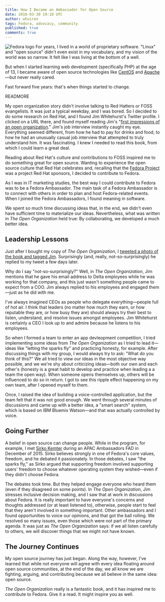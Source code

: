 ```yaml
---
title: How I Became an Ambassador for Open Source
date: 2016-03-30 19:10 UTC
author: whuiren
tags: Fedora, advocacy, community
published: true
comments: true
---
```

![Fedora logo](blog/fedora-logo.png) For years, I lived in a world of proprietary software. "Linux" and "open source" didn't even exist in my vocabulary, and my vision of the world was so narrow. It felt like I was living at the bottom of a well.

But when I started learning web development (specifically PHP) at the age of 13, I became aware of open source technologies like [CentOS](https://www.centos.org/) and [Apache](http://apache.org/)&mdash;but never really cared.

Fast forward five years: that's when things started to change.

READMORE

My open organization story didn't involve talking to Red Hatters or FOSS evangelists. It was just a typical weekday, and I was bored. So I decided to do some research on Red Hat, and I found Jim Whitehurst's Twitter profile. I clicked on a URL there, and found myself reading Jim's "[first impressions of an open organization](http://www.redhat.com/en/explore/the-open-organization-book)." Jim's job interview instantly caught my eye. Everything seemed different, from how he had to pay for drinks and food, to how he had an unusually casual job interview that attempted to truly understand him. It was fascinating. I knew I needed to read this book, from which I could learn a great deal.

Reading about Red Hat's culture and contributions to FOSS inspired me to do something great for open source. Wanting to experience the open source culture that Red Hat celebrates and, recalling that the [Fedora Project](https://getfedora.org/) was a project Red Hat sponsors, I decided to contribute to Fedora.

As I was in IT marketing studies, the best way I could contribute to Fedora was to be a Fedora Ambassador. The main task of a Fedora Ambassador is to connect with others in order to plan and host Fedora-related events. When I joined the Fedora Ambassadors, I found meaning in software.

We spent so much time discussing ideas that, in the end, we didn't even have sufficient time to materialize our ideas. Nevertheless, what was written in *The Open Organization* held true: By collaborating, we developed a much better idea.

## Leadership Lessons

Just after I bought my copy of *The Open Organization*, I [tweeted a photo of the book and tagged Jim](https://twitter.com/woohuiren/status/636492330724294656). Surprisingly (and, really, not-so-surprisingly) he replied to my tweet a few days later.

Why do I say "not-so-surprisingly?" Well, in *The Open Organization*, Jim mentions that he gave his email address to Delta employees while he was working for that company, and this just wasn't something people came to expect from a COO. Jim always replied to his employees and engaged them&mdash;just as he did with me.

I've always imagined CEOs as people who delegate everything&mdash;people full of hot air. I think that leaders (no matter how much they earn, or how reputable they are, or how busy they are) should always try their best to listen, understand, and resolve issues amongst employees. Jim Whitehurst is certainly a CEO I look up to and admire because he listens to his employees.

So when I formed a team to enter an app devleopment competition, I tried implementing some ideas from *The Open Organization* as I tried to lead it&mdash;ideas like "letting the sparks fly" and practicing honesty, for example. After discussing things with my group, I would always try to ask: "What do you think of this?" We all tried to view our ideas in the most objective way possible, and we we're shy about criticizing ideas&mdash;both our own and each other's (honesty is a great habit to develop and practice when leading a a team the open way). When someone opens themselves up, others will be influenced to do so in return. I got to see this ripple effect happening on my own team, after I opened myself to them.

Once, I raised the idea of building a voice-controlled application, but the team felt that it was not good enough. We went through several minutes of discussions and came up with a better idea, a "smart search" system, which is based on IBM Bluemix Watson&mdash;and that was actually controlled by voice.

## Going Further

A belief in open source can change people. While in the program, for example, I met [Sirko Kemter](https://fedoraproject.org/wiki/User:Gnokii) during an APAC Ambassadors FAD in December of 2015. Sirko believes strongly in one of Fedora's core values, freedom, and he debated it passionately. In those debates, I saw "the sparks fly," as Sirko argued that supporting freedom involved supporting users' freedom to choose whatever operating system they wished&mdash;even if they didn't choose Fedora.

The debates took time. But they helped engage everyone who heard them (even if they disagreed on some points). In *The Open Organization*, Jim stresses inclusive decision making, and I saw that at work in discussions about Fedora. It is really important to have everyone's concerns and thoughts addressed (or at least listened to), otherwise, people start to feel that they aren't involved in something important. Other ambassadors and I found opportunities to voice our opinions, and that got the ball rolling. We resolved so many issues, even those which were not part of the primary agenda. It was just as *The Open Organization* says: if we all listen carefully to others, we will discover things that we might not have known.

## The Journey Continues

My open source journey has just began. Along the way, however, I've learned that while not everyone will agree with every idea floating around open source communities, at the end of the day, we all know we are fighting, arguing, and contributing because we all believe in the same idea: open source.

*The Open Organization* really is a fantastic book, and it has inspired me to contribute to Fedora. Give it a read. It might inspire you as well.
